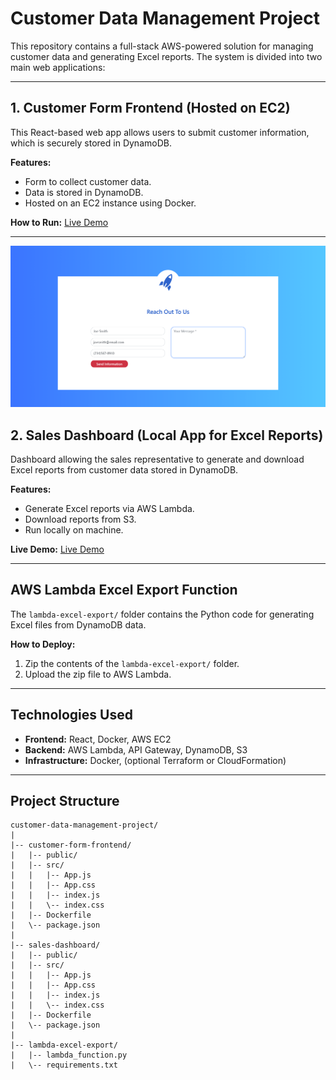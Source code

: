 # Customer Data Management Project

This repository contains a full-stack AWS-powered solution for managing customer data and generating Excel reports. The system is divided into two main web applications:

---

## 1. Customer Form Frontend (Hosted on EC2)

This React-based web app allows users to submit customer information, which is securely stored in DynamoDB.

**Features:**
- Form to collect customer data.
- Data is stored in DynamoDB.
- Hosted on an EC2 instance using Docker.

**How to Run:**
[Live Demo](http://54.157.238.221:8080/)

---

![Customer Frontend](customer-form-frontend/customer.png)


## 2. Sales Dashboard (Local App for Excel Reports)

Dashboard allowing the sales representative to generate and download Excel reports from customer data stored in DynamoDB.

**Features:**
- Generate Excel reports via AWS Lambda.
- Download reports from S3.
- Run locally on machine.

**Live Demo:**
[Live Demo](http://54.157.238.221:8080/)

---

## AWS Lambda Excel Export Function

The `lambda-excel-export/` folder contains the Python code for generating Excel files from DynamoDB data.

**How to Deploy:**
1. Zip the contents of the `lambda-excel-export/` folder.
2. Upload the zip file to AWS Lambda.

---

## Technologies Used

- **Frontend:** React, Docker, AWS EC2
- **Backend:** AWS Lambda, API Gateway, DynamoDB, S3
- **Infrastructure:** Docker, (optional Terraform or CloudFormation)

---

## Project Structure

```
customer-data-management-project/
|
|-- customer-form-frontend/       
|   |-- public/                  
|   |-- src/                      
|   |   |-- App.js               
|   |   |-- App.css           
|   |   |-- index.js       
|   |   \-- index.css             
|   |-- Dockerfile            
|   \-- package.json          
|
|-- sales-dashboard/           
|   |-- public/                  
|   |-- src/                  
|   |   |-- App.js       
|   |   |-- App.css           
|   |   |-- index.js          
|   |   \-- index.css              
|   |-- Dockerfile              
|   \-- package.json        
|
|-- lambda-excel-export/        
|   |-- lambda_function.py        
|   \-- requirements.txt           
```

